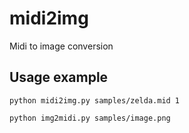 # midi2img
Midi to image conversion

## Usage example

```
python midi2img.py samples/zelda.mid 1

python img2midi.py samples/image.png
```